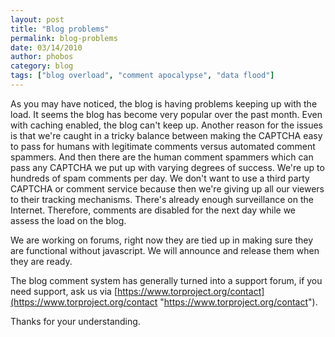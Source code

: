 ```yaml
---
layout: post
title: "Blog problems"
permalink: blog-problems
date: 03/14/2010
author: phobos
category: blog
tags: ["blog overload", "comment apocalypse", "data flood"]
---
```


As you may have noticed, the blog is having problems keeping up with the load. It seems the blog has become very popular over the past month. Even with caching enabled, the blog can't keep up. Another reason for the issues is that we're caught in a tricky balance between making the CAPTCHA easy to pass for humans with legitimate comments versus automated comment spammers. And then there are the human comment spammers which can pass any CAPTCHA we put up with varying degrees of success. We're up to hundreds of spam comments per day. We don't want to use a third party CAPTCHA or comment service because then we're giving up all our viewers to their tracking mechanisms. There's already enough surveillance on the Internet. Therefore, comments are disabled for the next day while we assess the load on the blog.

We are working on forums, right now they are tied up in making sure they are functional without javascript. We will announce and release them when they are ready.

The blog comment system has generally turned into a support forum, if you need support, ask us via [https://www.torproject.org/contact](https://www.torproject.org/contact "https://www.torproject.org/contact").

Thanks for your understanding.

